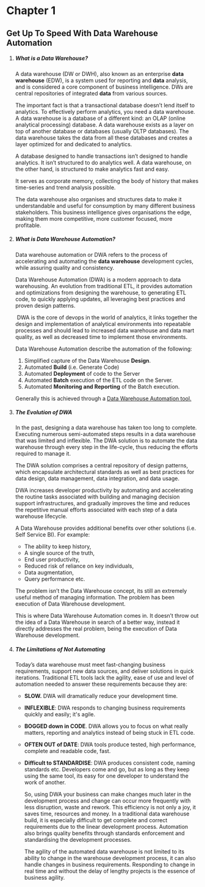 # Chapter 1

## Get Up To Speed With Data Warehouse Automation 



1. ##### What is a Data Warehouse?

   A data warehouse (DW or DWH), also known as an enterprise **data warehouse** (EDW), is a system used for reporting and **data** analysis, and is considered a core component of business intelligence. DWs are central repositories of integrated **data** from various sources. 

   The important fact is that a transactional database doesn’t lend itself to analytics. To effectively perform analytics, you need a data warehouse. A data warehouse is a database of a different kind: an OLAP (online analytical processing) database. A data warehouse exists as a layer on top of another database or databases (usually OLTP databases). The data warehouse takes the data from all these databases and creates a layer optimized for and dedicated to analytics.

   A database designed to handle transactions isn’t designed to handle analytics. It isn’t structured to do analytics well. A data warehouse, on the other hand, is structured to make analytics fast and easy.

    It serves as corporate memory, collecting the body of history that makes time-series and trend analysis possible.

   The data warehouse also organises and structures data to make it understandable and useful for consumption by many different business stakeholders. This business intelligence gives organisations the edge, making them more competitive, more customer focused, more profitable.

   

2. ##### What is Data Warehouse Automation?

   Data warehouse automation or DWA refers to the process of accelerating and automating the **data warehouse** development cycles, while assuring quality and consistency. 

   Data Warehouse Automation (DWA) is a modern approach to data warehousing. An evolution from traditional ETL, it provides automation and optimizations from designing the warehouse, to generating ETL code, to quickly applying updates, all leveraging best practices and proven design patterns. 

    DWA is the core of devops in the world of analytics, it links together the design and implementation of analytical environments into repeatable processes and should lead to increased data warehouse and data mart quality, as well as decreased time to implement those environments. 

   Data Warehouse Automation describe the automation of the following:

   1. Simplified capture of the Data Warehouse **Design**.
   2. Automated **Build** (i.e. Generate Code)
   3. Automated **Deployment** of code to the Server
   4. Automated **Batch** execution of the ETL code on the Server.
   5. Automated **Monitoring and Reporting** of the Batch execution.

   Generally this is achieved through a [Data Warehouse Automation tool.](http://www.dimodelo.com/) 

   

3. ##### The Evolution of DWA

   In the past, designing a data warehouse has taken too long to complete. Executing numerous semi-automated steps results in a data warehouse that was limited and inflexible. The DWA solution is to automate the data warehouse through every step in the life-cycle, thus reducing the efforts required to manage it.

   The DWA solution comprises a central repository of design patterns, which encapsulate architectural standards as well as best practices for data design, data management, data integration, and data usage. 

   DWA increases developer productivity by automating and accelerating the routine tasks associated with building and managing decision support infrastructures, and gradually improves the time and reduces the repetitive manual efforts associated with each step of a data warehouse lifecycle.  

    A Data Warehouse provides additional benefits over other solutions (i.e. Self Service BI). For example:

   - The ability to keep history,
   - A single source of the truth,
   - End user productivity,
   - Reduced risk of reliance on key individuals,
   - Data augmentation,
   - Query performance etc.

   The problem isn’t the Data Warehouse concept, its still an extremely useful method of managing information. The problem has been execution of Data Warehouse development.

   This is where Data Warehouse Automation comes in. It doesn’t throw out the idea of a Data Warehouse in search of a better way, instead it directly addresses the real problem, being the execution of Data Warehouse development.

   

4. ##### The Limitations of Not Automating

   Today’s data warehouse must meet fast-changing business requirements, support new data sources, and deliver solutions in quick iterations. Traditional ETL tools lack the agility, ease of use and level of automation needed to answer these requirements because they are:

   - **SLOW.** DWA will dramatically reduce your development time.

   - **INFLEXIBLE**:  DWA responds to changing business requirements quickly and easily; it's agile.

   - **BOGGED down in CODE**. DWA allows you to focus on what really matters, reporting and analytics instead of being stuck in ETL code.

   - **OFTEN OUT of DATE**: DWA tools produce tested, high performance, complete and readable code, fast. 

   - **Difficult to STANDARDISE**: DWA produces consistent code, naming standards etc. Developers come and go, but as long as they keep using the same tool, its easy for one developer to understand the work of another.

     So, using DWA your business can make changes much later in the development process and change can occur more frequently with less disruption, waste and rework. This efficiency is not only a joy, it saves time, resources and money. In a traditional data warehouse build, it is especially difficult to get complete and correct requirements due to the linear development process. Automation also brings quality benefits through standards enforcement and standardising the development processes.

     The agility of the automated data warehouse is not limited to its ability to change in the warehouse development process, it can also handle changes in business requirements. Responding to change in real time and without the delay of lengthy projects is the essence of business agility.

     

     


